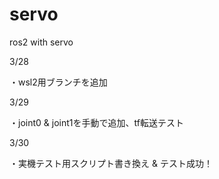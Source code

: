 # servo
ros2 with servo

3/28

・wsl2用ブランチを追加

3/29

・joint0 & joint1を手動で追加、tf転送テスト

3/30

・実機テスト用スクリプト書き換え & テスト成功！